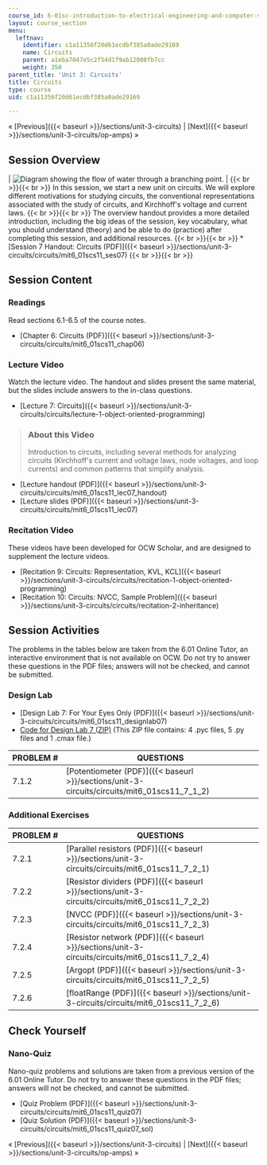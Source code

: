 ```yaml
---
course_id: 6-01sc-introduction-to-electrical-engineering-and-computer-science-i-spring-2011
layout: course_section
menu:
  leftnav:
    identifier: c1a11356f20d61ecdbf385a0ade29169
    name: Circuits
    parent: a1eba7047e5c2f54d1f9ab12008fb7cc
    weight: 350
parent_title: 'Unit 3: Circuits'
title: Circuits
type: course
uid: c1a11356f20d61ecdbf385a0ade29169

---
```


« [Previous]({{< baseurl >}}/sections/unit-3-circuits) | [Next]({{< baseurl >}}/sections/unit-3-circuits/op-amps) »

Session Overview
----------------

| ![Diagram showing the flow of water through a branching point.](/coursemedia/6-01sc-introduction-to-electrical-engineering-and-computer-science-i-spring-2011/cc689421d6044b15900e1893138993ef_7.jpg) |  {{< br >}}{{< br >}} In this session, we start a new unit on circuits. We will explore different motivations for studying circuits, the conventional representations associated with the study of circuits, and Kirchhoff's voltage and current laws. {{< br >}}{{< br >}} The overview handout provides a more detailed introduction, including the big ideas of the session, key vocabulary, what you should understand (theory) and be able to do (practice) after completing this session, and additional resources. {{< br >}}{{< br >}} *   [Session 7 Handout: Circuits (PDF)]({{< baseurl >}}/sections/unit-3-circuits/circuits/mit6_01scs11_ses07) {{< br >}}{{< br >}}  

Session Content
---------------

### Readings

Read sections 6.1-6.5 of the course notes.

*   [Chapter 6: Circuits (PDF)]({{< baseurl >}}/sections/unit-3-circuits/circuits/mit6_01scs11_chap06)

### Lecture Video

Watch the lecture video. The handout and slides present the same material, but the slides include answers to the in-class questions.

*   [Lecture 7: Circuits]({{< baseurl >}}/sections/unit-3-circuits/circuits/lecture-1-object-oriented-programming)

> ### About this Video
> 
> Introduction to circuits, including several methods for analyzing circuits (Kirchhoff's current and voltage laws, node voltages, and loop currents) and common patterns that simplify analysis.

*   [Lecture handout (PDF)]({{< baseurl >}}/sections/unit-3-circuits/circuits/mit6_01scs11_lec07_handout)
*   [Lecture slides (PDF)]({{< baseurl >}}/sections/unit-3-circuits/circuits/mit6_01scs11_lec07)

### Recitation Video

These videos have been developed for OCW Scholar, and are designed to supplement the lecture videos.

*   [Recitation 9: Circuits: Representation, KVL, KCL]({{< baseurl >}}/sections/unit-3-circuits/circuits/recitation-1-object-oriented-programming)
*   [Recitation 10: Circuits: NVCC, Sample Problem]({{< baseurl >}}/sections/unit-3-circuits/circuits/recitation-2-inheritance)

Session Activities
------------------

The problems in the tables below are taken from the 6.01 Online Tutor, an interactive environment that is not available on OCW. Do not try to answer these questions in the PDF files; answers will not be checked, and cannot be submitted.

### Design Lab

*   [Design Lab 7: For Your Eyes Only (PDF)]({{< baseurl >}}/sections/unit-3-circuits/circuits/mit6_01scs11_designlab07)
*   [Code for Design Lab 7 (ZIP)](/coursemedia/6-01sc-introduction-to-electrical-engineering-and-computer-science-i-spring-2011/be63c43fd12382aaadaa29dc085288d3_designLab07.zip) (This ZIP file contains: 4 .pyc files, 5 .py files and 1 .cmax file.)

| PROBLEM # | QUESTIONS |
| --- | --- |
| 7.1.2 | [Potentiometer (PDF)]({{< baseurl >}}/sections/unit-3-circuits/circuits/mit6_01scs11_7_1_2) 

### Additional Exercises

| PROBLEM # | QUESTIONS |
| --- | --- |
| 7.2.1 | [Parallel resistors (PDF)]({{< baseurl >}}/sections/unit-3-circuits/circuits/mit6_01scs11_7_2_1) |
| 7.2.2 | [Resistor dividers (PDF)]({{< baseurl >}}/sections/unit-3-circuits/circuits/mit6_01scs11_7_2_2) |
| 7.2.3 | [NVCC (PDF)]({{< baseurl >}}/sections/unit-3-circuits/circuits/mit6_01scs11_7_2_3) |
| 7.2.4 | [Resistor network (PDF)]({{< baseurl >}}/sections/unit-3-circuits/circuits/mit6_01scs11_7_2_4) |
| 7.2.5 | [Argopt (PDF)]({{< baseurl >}}/sections/unit-3-circuits/circuits/mit6_01scs11_7_2_5) |
| 7.2.6 | [floatRange (PDF)]({{< baseurl >}}/sections/unit-3-circuits/circuits/mit6_01scs11_7_2_6) 

Check Yourself
--------------

### Nano-Quiz

Nano-quiz problems and solutions are taken from a previous version of the 6.01 Online Tutor. Do not try to answer these questions in the PDF files; answers will not be checked, and cannot be submitted.

*   [Quiz Problem (PDF)]({{< baseurl >}}/sections/unit-3-circuits/circuits/mit6_01scs11_quiz07)
*   [Quiz Solution (PDF)]({{< baseurl >}}/sections/unit-3-circuits/circuits/mit6_01scs11_quiz07_sol)

« [Previous]({{< baseurl >}}/sections/unit-3-circuits) | [Next]({{< baseurl >}}/sections/unit-3-circuits/op-amps) »